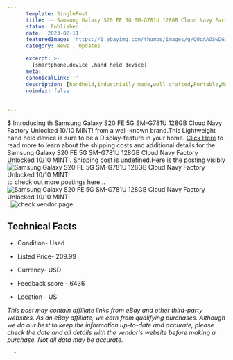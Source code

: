 ```yaml
---
      template: SinglePost
      title: -- Samsung Galaxy S20 FE 5G SM-G781U 128GB Cloud Navy Factory Unlocked 10/10 MINT!
      status: Published
      date: '2023-02-11'
      featuredImage: 'https://i.ebayimg.com/thumbs/images/g/QUoAAOSwDGJicW1I/s-l225.jpg'
      category: News , Updates

      excerpt: >-
        [smartphone,device ,hand held device]
      meta:
      canonicalLink: ''
      description: [handheld,industrially made,well crafted,Portable,Mobile,Compact,Convenient,Lightweight,Maneuverable,Man-portable,Miniature,Carriable,Hand-held,Light,Holdable,Transportable,Mobile device,Pocket-sized,On-the-go,Wireless,Cordless,Compact size,Convenient size, smartphone,device ,hand held device]
      noindex: false
      

---
```

$
      Introducing th Samsung Galaxy S20 FE 5G SM-G781U 128GB Cloud Navy Factory Unlocked 10/10 MINT! from a well-known brand.This Lightweight hand held device is sure to be a Display-feature in your home. [Click Here](https://www.ebay.com/itm/115679349085?hash=item1aef06c95d%3Ag%3AQUoAAOSwDGJicW1I&mkevt=1&mkcid=1&mkrid=711-53200-19255-0&campid=%253CePNCampaignId%253E&customid=%253CreferenceId%253E&toolid=10049) to read more to learn about the shipping costs and additional details for the Samsung Galaxy S20 FE 5G SM-G781U 128GB Cloud Navy Factory Unlocked 10/10 MINT!. Shipping cost is undefined.Here is the posting visibly ![Samsung Galaxy S20 FE 5G SM-G781U 128GB Cloud Navy Factory Unlocked 10/10 MINT!](https://i.ebayimg.com/thumbs/images/g/QUoAAOSwDGJicW1I/s-l225.jpg) to check out more postings here... ![Samsung Galaxy S20 FE 5G SM-G781U 128GB Cloud Navy Factory Unlocked 10/10 MINT!](https://i.ebayimg.com/images/g/QUoAAOSwDGJicW1I/s-l960.jpg), ![check vendor page](https://origin-galleryplus.ebayimg.com/ws/web/115679349085_2_0_1/225x225.jpg,https://origin-galleryplus.ebayimg.com/ws/web/115679349085_3_0_1/225x225.jpg,https://origin-galleryplus.ebayimg.com/ws/web/115679349085_4_0_1/225x225.jpg,https://origin-galleryplus.ebayimg.com/ws/web/115679349085_5_0_1/225x225.jpg,https://origin-galleryplus.ebayimg.com/ws/web/115679349085_6_0_1/225x225.jpg)'

      

 ## Technical Facts 



     
      

 - Condition- Used 


      

 - Listed Price- 209.99 


      

 - Currency- USD 


      

 - Feedback score - 6436 


      

 - Location - US 


      
      

 *_This post may contain affiliate links from eBay and other third-party websites. As an eBay affiliate, we earn from qualifying purchases. Although we do our best to keep the information up-to-date and accurate, please check the date and all details with the vendor's website before making a purchase. Not all data may be accurate._*




      -
